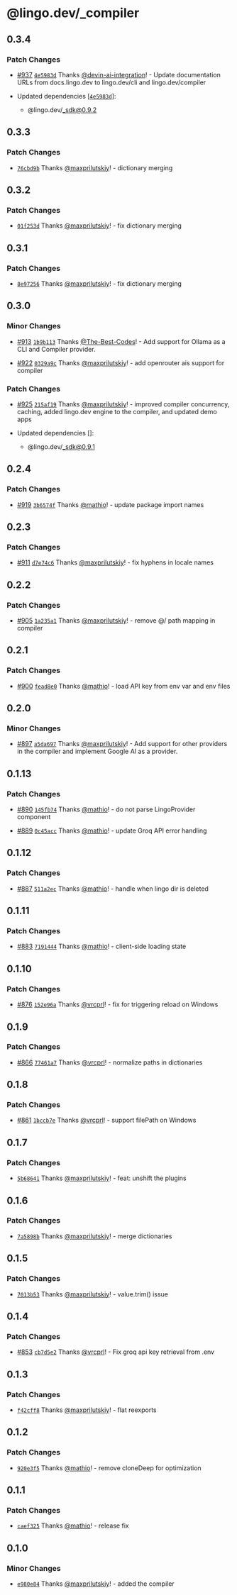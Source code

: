 # @lingo.dev/\_compiler

## 0.3.4

### Patch Changes

- [#937](https://github.com/lingodotdev/lingo.dev/pull/937) [`4e5983d`](https://github.com/lingodotdev/lingo.dev/commit/4e5983d7e59ebf9eb529c4b7c1c87689432ac873) Thanks [@devin-ai-integration](https://github.com/apps/devin-ai-integration)! - Update documentation URLs from docs.lingo.dev to lingo.dev/cli and lingo.dev/compiler

- Updated dependencies [[`4e5983d`](https://github.com/lingodotdev/lingo.dev/commit/4e5983d7e59ebf9eb529c4b7c1c87689432ac873)]:
  - @lingo.dev/_sdk@0.9.2

## 0.3.3

### Patch Changes

- [`76cbd9b`](https://github.com/lingodotdev/lingo.dev/commit/76cbd9b2f2e1217421ad1f671bed5b3d64b43333) Thanks [@maxprilutskiy](https://github.com/maxprilutskiy)! - dictionary merging

## 0.3.2

### Patch Changes

- [`01f253d`](https://github.com/lingodotdev/lingo.dev/commit/01f253dd9759b518f400dff03ab51b460b9b8997) Thanks [@maxprilutskiy](https://github.com/maxprilutskiy)! - fix dictionary merging

## 0.3.1

### Patch Changes

- [`8e97256`](https://github.com/lingodotdev/lingo.dev/commit/8e97256ca4e78dd09a967539ca9dec359bd558ef) Thanks [@maxprilutskiy](https://github.com/maxprilutskiy)! - fix dictionary merging

## 0.3.0

### Minor Changes

- [#913](https://github.com/lingodotdev/lingo.dev/pull/913) [`1b9b113`](https://github.com/lingodotdev/lingo.dev/commit/1b9b11301978e8caa2555832d027ff93216aa6e1) Thanks [@The-Best-Codes](https://github.com/The-Best-Codes)! - Add support for Ollama as a CLI and Compiler provider.

- [#922](https://github.com/lingodotdev/lingo.dev/pull/922) [`0329a9c`](https://github.com/lingodotdev/lingo.dev/commit/0329a9cdb5e5a63fcecab4efcd7cce22f155a0e9) Thanks [@maxprilutskiy](https://github.com/maxprilutskiy)! - add openrouter ais support for compiler

### Patch Changes

- [#925](https://github.com/lingodotdev/lingo.dev/pull/925) [`215af19`](https://github.com/lingodotdev/lingo.dev/commit/215af1944667cce66e9c5966f4fb627186687b74) Thanks [@maxprilutskiy](https://github.com/maxprilutskiy)! - improved compiler concurrency, caching, added lingo.dev engine to the compiler, and updated demo apps

- Updated dependencies []:
  - @lingo.dev/_sdk@0.9.1

## 0.2.4

### Patch Changes

- [#919](https://github.com/lingodotdev/lingo.dev/pull/919) [`3b6574f`](https://github.com/lingodotdev/lingo.dev/commit/3b6574f0499f3f4d3c48f66ba2b828d2c1c0ceb0) Thanks [@mathio](https://github.com/mathio)! - update package import names

## 0.2.3

### Patch Changes

- [#911](https://github.com/lingodotdev/lingo.dev/pull/911) [`d7e74c6`](https://github.com/lingodotdev/lingo.dev/commit/d7e74c6cc724da8ae759ba8d8fdb1a64867d505c) Thanks [@maxprilutskiy](https://github.com/maxprilutskiy)! - fix hyphens in locale names

## 0.2.2

### Patch Changes

- [#905](https://github.com/lingodotdev/lingo.dev/pull/905) [`1a235a1`](https://github.com/lingodotdev/lingo.dev/commit/1a235a17455fb2631f7426283aa8431209999758) Thanks [@maxprilutskiy](https://github.com/maxprilutskiy)! - remove @/ path mapping in compiler

## 0.2.1

### Patch Changes

- [#900](https://github.com/lingodotdev/lingo.dev/pull/900) [`fead8e0`](https://github.com/lingodotdev/lingo.dev/commit/fead8e08dc2b2869a093cb25a04f6e0aa78cf6b7) Thanks [@mathio](https://github.com/mathio)! - load API key from env var and env files

## 0.2.0

### Minor Changes

- [#897](https://github.com/lingodotdev/lingo.dev/pull/897) [`a5da697`](https://github.com/lingodotdev/lingo.dev/commit/a5da697f7efd46de31d17b202d06eb5f655ed9b9) Thanks [@maxprilutskiy](https://github.com/maxprilutskiy)! - Add support for other providers in the compiler and implement Google AI as a provider.

## 0.1.13

### Patch Changes

- [#890](https://github.com/lingodotdev/lingo.dev/pull/890) [`145fb74`](https://github.com/lingodotdev/lingo.dev/commit/145fb74c09b42c8810f351be5a641b1366881ae1) Thanks [@mathio](https://github.com/mathio)! - do not parse LingoProvider component

- [#889](https://github.com/lingodotdev/lingo.dev/pull/889) [`0c45acc`](https://github.com/lingodotdev/lingo.dev/commit/0c45accfc45e63f597758c47033bc58d2f6059b5) Thanks [@mathio](https://github.com/mathio)! - update Groq API error handling

## 0.1.12

### Patch Changes

- [#887](https://github.com/lingodotdev/lingo.dev/pull/887) [`511a2ec`](https://github.com/lingodotdev/lingo.dev/commit/511a2ecd68a9c5e2800035d5c6a6b5b31b2dc80f) Thanks [@mathio](https://github.com/mathio)! - handle when lingo dir is deleted

## 0.1.11

### Patch Changes

- [#883](https://github.com/lingodotdev/lingo.dev/pull/883) [`7191444`](https://github.com/lingodotdev/lingo.dev/commit/7191444f67864ea5b5a91a9be759b2445bf186d3) Thanks [@mathio](https://github.com/mathio)! - client-side loading state

## 0.1.10

### Patch Changes

- [#876](https://github.com/lingodotdev/lingo.dev/pull/876) [`152e96a`](https://github.com/lingodotdev/lingo.dev/commit/152e96a46b98dd25d558ff0e7e20b18b954d375a) Thanks [@vrcprl](https://github.com/vrcprl)! - fix for triggering reload on Windows

## 0.1.9

### Patch Changes

- [#866](https://github.com/lingodotdev/lingo.dev/pull/866) [`77461a7`](https://github.com/lingodotdev/lingo.dev/commit/77461a7872eec3ea188b3ca6c6f7ce1fd13fdfbb) Thanks [@vrcprl](https://github.com/vrcprl)! - normalize paths in dictionaries

## 0.1.8

### Patch Changes

- [#861](https://github.com/lingodotdev/lingo.dev/pull/861) [`1bccb7e`](https://github.com/lingodotdev/lingo.dev/commit/1bccb7ed51ac1f13ea79e618bbee551d5529efdc) Thanks [@vrcprl](https://github.com/vrcprl)! - support filePath on Windows

## 0.1.7

### Patch Changes

- [`5b68641`](https://github.com/lingodotdev/lingo.dev/commit/5b686414f363f8ee4b79fd4e804a434db5cfcb36) Thanks [@maxprilutskiy](https://github.com/maxprilutskiy)! - feat: unshift the plugins

## 0.1.6

### Patch Changes

- [`7a5898b`](https://github.com/lingodotdev/lingo.dev/commit/7a5898b12dcd0015a5e57236bf65172cedb8a6ee) Thanks [@maxprilutskiy](https://github.com/maxprilutskiy)! - merge dictionaries

## 0.1.5

### Patch Changes

- [`7013b53`](https://github.com/lingodotdev/lingo.dev/commit/7013b5300d6c2c26f39da62b5ad2c7cf11158c74) Thanks [@maxprilutskiy](https://github.com/maxprilutskiy)! - value.trim() issue

## 0.1.4

### Patch Changes

- [#853](https://github.com/lingodotdev/lingo.dev/pull/853) [`cb7d5e2`](https://github.com/lingodotdev/lingo.dev/commit/cb7d5e213282c00af658159472183a763f84ca3d) Thanks [@vrcprl](https://github.com/vrcprl)! - Fix groq api key retrieval from .env

## 0.1.3

### Patch Changes

- [`f42cff8`](https://github.com/lingodotdev/lingo.dev/commit/f42cff8355b1ff7bba1445bd04d11ee4672903c2) Thanks [@maxprilutskiy](https://github.com/maxprilutskiy)! - flat reexports

## 0.1.2

### Patch Changes

- [`920e3f5`](https://github.com/lingodotdev/lingo.dev/commit/920e3f5c3ca1fd51b0919db13a4787cfd616de54) Thanks [@mathio](https://github.com/mathio)! - remove cloneDeep for optimization

## 0.1.1

### Patch Changes

- [`caef325`](https://github.com/lingodotdev/lingo.dev/commit/caef3253bc99fa7bf7a0b40e5604c3590dcb4958) Thanks [@mathio](https://github.com/mathio)! - release fix

## 0.1.0

### Minor Changes

- [`e980e84`](https://github.com/lingodotdev/lingo.dev/commit/e980e84178439ad70417d38b425acf9148cfc4b6) Thanks [@maxprilutskiy](https://github.com/maxprilutskiy)! - added the compiler
